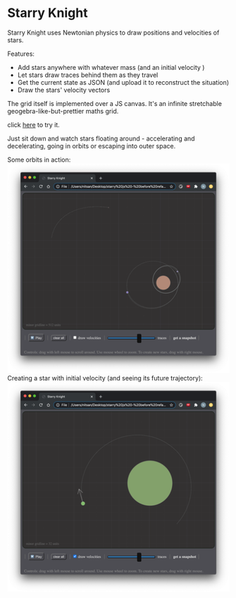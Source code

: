 # Starry Knight

Starry Knight uses Newtonian physics to draw positions and velocities of stars.

Features:
* Add stars anywhere with whatever mass (and an initial velocity )
* Let stars draw traces behind them as they travel
* Get the current state as JSON (and upload it to reconstruct the situation)
* Draw the stars' velocity vectors

The grid itself is implemented over a JS canvas.
It's an infinite stretchable geogebra-like-but-prettier maths grid.

click [here](http://u.cs.biu.ac.il/~benhann1/starry_knight/starry%20js/) to try it.

Just sit down and watch stars floating around - accelerating and decelerating, going in orbits or escaping into outer space.

Some orbits in action:
![casual orbits](https://github.com/nitasn/starry-knight/blob/main/ScreenShot%20Orbits.png?raw=true)
Creating a star with initial velocity (and seeing its future trajectory):
![creating a star](https://github.com/nitasn/starry-knight/blob/main/ScreenShot%20Creating%20Star.png?raw=true)
